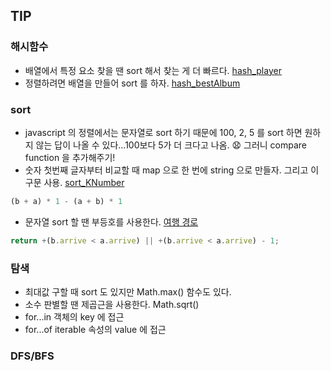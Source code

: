 ## TIP
### 해시함수
- 배열에서 특정 요소 찾을 땐 sort 해서 찾는 게 더 빠르다. [hash_player](./programmers/hash_player.html)
- 정렬하려면 배열을 만들어 sort 를 하자. [hash_bestAlbum](./programmers/hash_bestAlbum.html)

### sort
- javascript 의 정렬에서는 문자열로 sort 하기 때문에 100, 2, 5 를 sort 하면 원하지 않는 답이 나올 수 있다...100보다 5가 더 크다고 나옴. :anguished: 그러니 compare function 을 추가해주기!
- 숫자 첫번째 글자부터 비교할 때 map 으로 한 번에 string 으로 만들자. 그리고 이 구문 사용. [sort_KNumber](./programmers/sort_biggestNumber.html)
```js
(b + a) * 1 - (a + b) * 1
```
- 문자열 sort 할 땐 부등호를 사용한다. [여행 경로](./programmers/dfsbfs_travelRoute.html.html)
```js
return +(b.arrive < a.arrive) || +(b.arrive < a.arrive) - 1;
```

### 탐색
- 최대값 구할 때 sort 도 있지만 Math.max() 함수도 있다.
- 소수 판별할 땐 제곱근을 사용한다. Math.sqrt()
- for...in 객체의 key 에 접근
- for...of iterable 속성의 value 에 접근

### DFS/BFS
